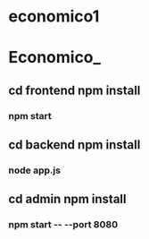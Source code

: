 # economico1

# Economico_

## cd frontend npm install
### npm start

## cd backend npm install
### node app.js

## cd admin npm install
### npm start -- --port 8080
